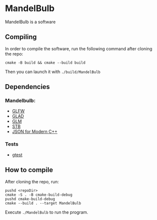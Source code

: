 # MandelBulb
MandelBulb is a software

## Compiling
In order to compile the software, run the following command after cloning the repo:
```shell
cmake -B build && cmake --build build
```
Then you can launch it with `./build/MandelBulb`

## Dependencies
### Mandelbulb:
- [GLFW][1]
- [GLAD][2]
- [GLM][3]
- [STB][4]
- [JSON for Modern C++][5]
### Tests
- [gtest][6]

[1]: https://github.com/glfw/glfw
[2]: https://github.com/Dav1dde/glad
[3]: https://github.com/g-truc/glm
[4]: https://github.com/nothings/stb
[5]: https://github.com/nlohmann/json
[6]: https://github.com/google/googletest

## How to compile
After cloning the repo, run:
```shell
pushd <repoDir>
cmake -S . -B cmake-build-debug
pushd cmake-build-debug
cmake --build . --target MandelBulb
```
Execute `./MandelBulb` to run the program.